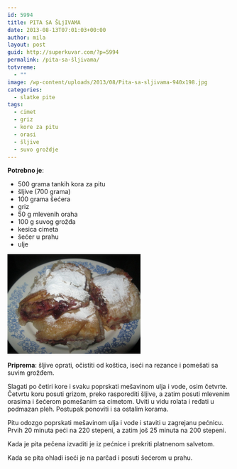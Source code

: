 ```yaml
---
id: 5994
title: PITA SA ŠLjIVAMA
date: 2013-08-13T07:01:03+00:00
author: mila
layout: post
guid: http://superkuvar.com/?p=5994
permalink: /pita-sa-šljivama/
totvreme:
  - ""
image: /wp-content/uploads/2013/08/Pita-sa-sljivama-940x198.jpg
categories:
  - slatke pite
tags:
  - cimet
  - griz
  - kore za pitu
  - orasi
  - šljive
  - suvo groždje
---
```

**Potrebno je**:

  * 500 grama tankih kora za pitu
  * šljive (700 grama)
  * 100 grama šećera
  * griz
  * 50 g mlevenih oraha
  * 100 g suvog grožđa
  * kesica cimeta
  * šećer u prahu
  * ulje

[<img class="alignnone size-medium wp-image-5999" src="/wp-content/uploads/2013/08/Pita-sa-sljivama-1024x768.jpg" alt="Pita sa sljivama" width="300" height="225" />](/wp-content/uploads/2013/08/Pita-sa-sljivama.jpg)

**Priprema**: šljive oprati, očistiti od koštica, iseći na rezance i pomešati sa suvim grožđem.

Slagati po četiri kore i svaku poprskati mešavinom ulja i vode, osim četvrte. Četvrtu koru posuti grizom, preko rasporediti šljive, a zatim posuti mlevenim orasima i šećerom pomešanim sa cimetom. Uviti u vidu rolata i ređati u podmazan pleh. Postupak ponoviti i sa ostalim korama.

Pitu odozgo poprskati mešavinom ulja i vode i staviti u zagrejanu pećnicu. Prvih 20 minuta peći na 220 stepeni, a zatim još 25 minuta na 200 stepeni.

Kada je pita pečena izvaditi je iz pećnice i prekriti platnenom salvetom.

Kada se pita ohladi iseći je na parčad i posuti šećerom u prahu.